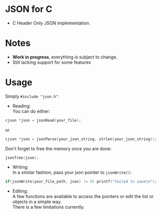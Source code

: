 # JSON for C  
* C Header Only JSON implementation.  
  
# Notes  
* **Work in progress**, everything is subject to change.  
* Still lacking support for some features  
  
# Usage  
Simply `#include "json.h"`.  
  
* Reading:  
You can do either:
```c
cjson *json = jsonRead(your_file);
```  
or  
```c
cjson *json = jsonParse(your_json_string, strlen(your_json_string));
```  
Don't forget to free the memory once you are done:  
```c
jsonfree(json);
```  
  
* Writing:  
In a similar fashion, pass your json pointer to `jsonWrite()`:  
```c
if(jsonWrite(your_file_path, json) != 0) printf("failed to save\n");
```  
  
* Editing:  
A few functions are available to access the pointers or edit the list or objects in a simple way.  
There is a few limitations currently.  